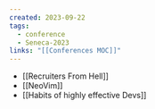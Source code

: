 ```yaml
---
created: 2023-09-22
tags:
  - conference
  - Seneca-2023
links: "[[Conferences MOC]]"
---
```


- [[Recruiters From Hell]]
- [[NeoVim]]
- [[Habits of highly effective Devs]]
